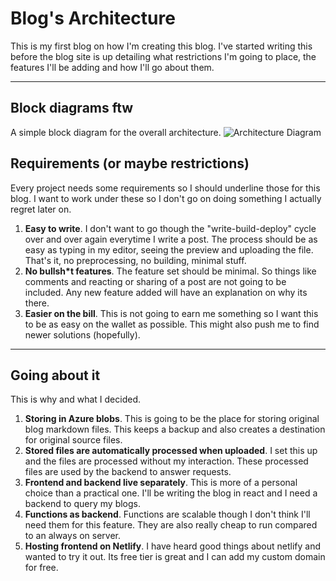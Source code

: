 # Blog's Architecture

This is my first blog on how I'm creating this blog. I've started writing this before the blog site is up detailing what restrictions I'm going to place, the features I'll be adding and how I'll go about them.

---

## Block diagrams ftw

A simple block diagram for the overall architecture.
![Architecture Diagram](https://zeerorgprocessedblog.blob.core.windows.net/photos/blog-architecture.png)

## Requirements (or maybe restrictions)

Every project needs some requirements so I should underline those for this blog. I want to work under these so I don't go on doing something I actually regret later on.

1. **Easy to write**. I don't want to go though the "write-build-deploy" cycle over and over again everytime I write a post. The process should be as easy as typing in my editor, seeing the preview and uploading the file. That's it, no preprocessing, no building, minimal stuff.  
2. **No bullsh*t features**. The feature set should be minimal. So things like comments and reacting or sharing of a post are not going to be included. Any new feature added will have an explanation on why its there.
3. **Easier on the bill**. This is not going to earn me something so I want this to be as easy on the wallet as possible. This might also push me to find newer solutions (hopefully).

---

## Going about it

This is why and what I decided.

1. **Storing in Azure blobs**. This is going to be the place for storing original blog markdown files. This keeps a backup and also creates a destination for original source files.  
2. **Stored files are automatically processed when uploaded**. I set this up and the files are processed without my interaction. These processed files are used by the backend to answer requests.  
3. **Frontend and backend live separately**. This is more of a personal choice than a practical one. I'll be writing the blog in react and I need a backend to query my blogs.  
4. **Functions as backend**. Functions are scalable though I don't think I'll need them for this feature. They are also really cheap to run compared to an always on server.  
5. **Hosting frontend on Netlify**. I have heard good things about netlify and wanted to try it out. Its free tier is great and I can add my custom domain for free.  
